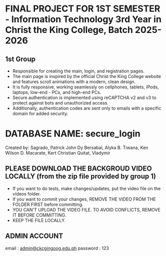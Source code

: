 # FINAL PROJECT FOR 1ST SEMESTER - Information Technology 3rd Year in Christ the King College, Batch 2025-2026

## 1st Group
- Responsible for creating the main, login, and registration pages.  
- The main page is inspired by the official Christ the King College website and features scroll animations with a modern, clean design.  
- It is fully responsive, working seamlessly on cellphones, tablets, iPods, laptops, low-end - PCs, and high-end PCs.  
- Secure authentication is implemented using reCAPTCHA v2 and v3 to protect against bots and unauthorized access.  
- Additionally, authentication codes are sent only to emails with a specific domain for added security.

# DATABASE NAME: secure_login

Created by:
Sagrado, Patrick John Dy 
Bersabal, Alyka B.
Tiwana, Ken Wilson D.
Macarate, Kert Christian
Quitat, Vladymir

## PLEASE DOWNLOAD THE BACKGROUD VIDEO LOCALLY (from the zip file provided by group 1)
- If you want to do tests, make changes/updates, put the video file on the videos folder.
- If you want to commit your changes, REMOVE THE VIDEO FROM THE FOLDER FIRST before committing.
- YOU CAN'T UPLOAD THE VIDEO FILE. TO AVOID CONFLICTS, REMOVE IT BEFORE COMMITTING.
- KEEP THE FILE LOCALLY.

## ADMIN ACCOUNT
email : admin@ckcgingoog.edu.ph
password : 123
